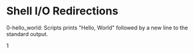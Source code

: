 # Shell I/O Redirections
0-hello_world: Scripts prints "Hello, World" followed by a new line to the standard output.

1 
